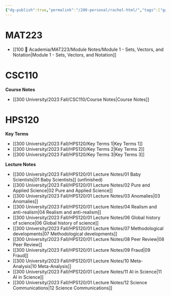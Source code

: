 ```yaml
---
{"dg-publish":true,"permalink":"/200-personal/rachel-html/","tags":["gardenEntry"],"created":"2023-10-17T16:57:36.956-04:00","updated":"2024-01-11T12:29:07.134-05:00"}
---
```


# MAT223
- [[100 📒 Academia/MAT223/Module Notes/Module 1 - Sets, Vectors, and Notation\|Module 1 - Sets, Vectors, and Notation]]
# CSC110
**Course Notes**
- [[300 University/2023 Fall/CSC110/Course Notes\|Course Notes]]

# HPS120
**Key Terms**
- [[300 University/2023 Fall/HPS120/Key Terms 1\|Key Terms 1]]
- [[300 University/2023 Fall/HPS120/Key Terms 2\|Key Terms 2]]
- [[300 University/2023 Fall/HPS120/Key Terms 3\|Key Terms 3]]

**Lecture Notes**
- [[300 University/2023 Fall/HPS120/01 Lecture Notes/01 Baby Scientists\|01 Baby Scientists]] (unfinished)
- [[300 University/2023 Fall/HPS120/01 Lecture Notes/02 Pure and Applied Science\|02 Pure and Applied Science]]
- [[300 University/2023 Fall/HPS120/01 Lecture Notes/03 Anomalies\|03 Anomalies]]
- [[300 University/2023 Fall/HPS120/01 Lecture Notes/04 Realism and anti-realism\|04 Realism and anti-realism]]
- [[300 University/2023 Fall/HPS120/01 Lecture Notes/06 Global history of science\|06 Global history of science]]
- [[300 University/2023 Fall/HPS120/01 Lecture Notes/07 Methodological developments\|07 Methodological developments]]
- [[300 University/2023 Fall/HPS120/01 Lecture Notes/08 Peer Review\|08 Peer Review]]
- [[300 University/2023 Fall/HPS120/01 Lecture Notes/09 Fraud\|09 Fraud]]
- [[300 University/2023 Fall/HPS120/01 Lecture Notes/10 Meta-Analysis\|10 Meta-Analysis]]
- [[300 University/2023 Fall/HPS120/01 Lecture Notes/11 AI in Science\|11 AI in Science]]
- [[300 University/2023 Fall/HPS120/01 Lecture Notes/12 Science Communications\|12 Science Communications]]
